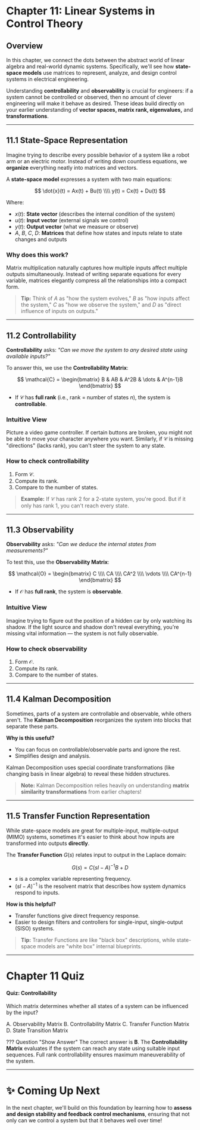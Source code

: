 # Chapter 11: Linear Systems in Control Theory

## Overview

In this chapter, we connect the dots between the abstract world of linear algebra and real-world dynamic systems. Specifically, we'll see how **state-space models** use matrices to represent, analyze, and design control systems in electrical engineering.

Understanding **controllability** and **observability** is crucial for engineers: if a system cannot be controlled or observed, then no amount of clever engineering will make it behave as desired. These ideas build directly on your earlier understanding of **vector spaces, matrix rank, eigenvalues,** and **transformations**.

---

## 11.1 State-Space Representation

Imagine trying to describe every possible behavior of a system like a robot arm or an electric motor. Instead of writing down countless equations, we **organize** everything neatly into matrices and vectors.

A **state-space model** expresses a system with two main equations:

$$
\dot{x}(t) = Ax(t) + Bu(t) \\\\
y(t) = Cx(t) + Du(t)
$$

Where:
- $x(t)$: **State vector** (describes the internal condition of the system)
- $u(t)$: **Input vector** (external signals we control)
- $y(t)$: **Output vector** (what we measure or observe)
- $A$, $B$, $C$, $D$: **Matrices** that define how states and inputs relate to state changes and outputs

### Why does this work?
Matrix multiplication naturally captures how multiple inputs affect multiple outputs simultaneously. Instead of writing separate equations for every variable, matrices elegantly compress all the relationships into a compact form.

> **Tip:** Think of $A$ as "how the system evolves," $B$ as "how inputs affect the system," $C$ as "how we observe the system," and $D$ as "direct influence of inputs on outputs."

---

## 11.2 Controllability

**Controllability** asks: *"Can we move the system to any desired state using available inputs?"*

To answer this, we use the **Controllability Matrix**:

$$
\mathcal{C} = \begin{bmatrix} B & AB & A^2B & \dots & A^{n-1}B \end{bmatrix}
$$

- If $\mathcal{C}$ has **full rank** (i.e., rank = number of states $n$), the system is **controllable**.

### Intuitive View
Picture a video game controller. If certain buttons are broken, you might not be able to move your character anywhere you want. Similarly, if $\mathcal{C}$ is missing "directions" (lacks rank), you can't steer the system to any state.

### How to check controllability
1. Form $\mathcal{C}$.
2. Compute its rank.
3. Compare to the number of states.

> **Example:**
> If $\mathcal{C}$ has rank 2 for a 2-state system, you're good. But if it only has rank 1, you can't reach every state.

---

## 11.3 Observability

**Observability** asks: *"Can we deduce the internal states from measurements?"*

To test this, use the **Observability Matrix**:

$$
\mathcal{O} = \begin{bmatrix} C \\\\ CA \\\\ CA^2 \\\\ \vdots \\\\ CA^{n-1} \end{bmatrix}
$$

- If $\mathcal{O}$ has **full rank**, the system is **observable**.

### Intuitive View
Imagine trying to figure out the position of a hidden car by only watching its shadow. If the light source and shadow don't reveal everything, you're missing vital information — the system is not fully observable.

### How to check observability
1. Form $\mathcal{O}$.
2. Compute its rank.
3. Compare to the number of states.

---

## 11.4 Kalman Decomposition

Sometimes, parts of a system are controllable and observable, while others aren't. The **Kalman Decomposition** reorganizes the system into blocks that separate these parts.

**Why is this useful?**
- You can focus on controllable/observable parts and ignore the rest.
- Simplifies design and analysis.

Kalman Decomposition uses special coordinate transformations (like changing basis in linear algebra) to reveal these hidden structures.

> **Note:** Kalman Decomposition relies heavily on understanding **matrix similarity transformations** from earlier chapters!

---

## 11.5 Transfer Function Representation

While state-space models are great for multiple-input, multiple-output (MIMO) systems, sometimes it's easier to think about how inputs are transformed into outputs **directly**.

The **Transfer Function** $G(s)$ relates input to output in the Laplace domain:

$$
G(s) = C(sI - A)^{-1}B + D
$$

- $s$ is a complex variable representing frequency.
- $(sI - A)^{-1}$ is the resolvent matrix that describes how system dynamics respond to inputs.

**How is this helpful?**
- Transfer functions give direct frequency response.
- Easier to design filters and controllers for single-input, single-output (SISO) systems.

> **Tip:** Transfer Functions are like "black box" descriptions, while state-space models are "white box" internal blueprints.

---

# Chapter 11 Quiz

#### Quiz: Controllability

Which matrix determines whether all states of a system can be influenced by the input?

<div class="upper-alpha" markdown>
A. Observability Matrix  
B. Controllability Matrix  
C. Transfer Function Matrix  
D. State Transition Matrix
</div>

??? Question "Show Answer"
    The correct answer is **B**. The **Controllability Matrix** evaluates if the system can reach any state using suitable input sequences. Full rank controllability ensures maximum maneuverability of the system.

---

# ✨ Coming Up Next

In the next chapter, we'll build on this foundation by learning how to **assess and design stability and feedback control mechanisms**, ensuring that not only can we control a system but that it behaves well over time!

